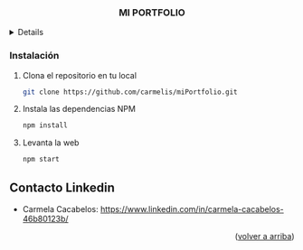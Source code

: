 <h3 align="center">MI PORTFOLIO</h3>
<!-- TABLE OF CONTENTS -->
<details>
  <ol>
      <ul>
        <li><a href="#instalación">Instalación</a></li>
      </ul>
  </ol>
</details>

<!-- GETTING STARTED -->

### Instalación

1. Clona el repositorio en tu local
   ```sh
   git clone https://github.com/carmelis/miPortfolio.git
   ```
2. Instala las dependencias NPM 
   ```sh
   npm install
   ```
3. Levanta la web
   ```sh
   npm start
   ```

<!-- CONTACT -->

## Contacto Linkedin
- Carmela Cacabelos: https://www.linkedin.com/in/carmela-cacabelos-46b80123b/

<p align="right">(<a href="#readme-top">volver a arriba</a>)</p>

